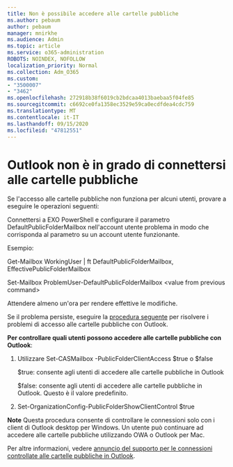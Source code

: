 ```yaml
---
title: Non è possibile accedere alle cartelle pubbliche
ms.author: pebaum
author: pebaum
manager: mnirkhe
ms.audience: Admin
ms.topic: article
ms.service: o365-administration
ROBOTS: NOINDEX, NOFOLLOW
localization_priority: Normal
ms.collection: Adm_O365
ms.custom:
- "3500007"
- "3462"
ms.openlocfilehash: 272918b38f6019cb2bdcaa4013baebaa5f04fe85
ms.sourcegitcommit: c6692ce0fa1358ec3529e59ca0ecdfdea4cdc759
ms.translationtype: MT
ms.contentlocale: it-IT
ms.lasthandoff: 09/15/2020
ms.locfileid: "47812551"
---
```

# <a name="outlook-cannot-connect-to-public-folders"></a>Outlook non è in grado di connettersi alle cartelle pubbliche

Se l'accesso alle cartelle pubbliche non funziona per alcuni utenti, provare a eseguire le operazioni seguenti:

Connettersi a EXO PowerShell e configurare il parametro DefaultPublicFolderMailbox nell'account utente problema in modo che corrisponda al parametro su un account utente funzionante.

Esempio:

Get-Mailbox WorkingUser | ft DefaultPublicFolderMailbox, EffectivePublicFolderMailbox

Set-Mailbox ProblemUser-DefaultPublicFolderMailbox \<value from previous command>

Attendere almeno un'ora per rendere effettive le modifiche.

Se il problema persiste, eseguire la [procedura seguente](https://aka.ms/pfcte) per risolvere i problemi di accesso alle cartelle pubbliche con Outlook.
 
**Per controllare quali utenti possono accedere alle cartelle pubbliche con Outlook**:

1.  Utilizzare Set-CASMailbox <mailboxname> -PublicFolderClientAccess $true o $false  
      
    $true: consente agli utenti di accedere alle cartelle pubbliche in Outlook  
      
    $false: consente agli utenti di accedere alle cartelle pubbliche in Outlook.  Questo è il valore predefinito.  
        
2.  Set-OrganizationConfig-PublicFolderShowClientControl $true   
      
**Note** Questa procedura consente di controllare le connessioni solo con i client di Outlook desktop per Windows. Un utente può continuare ad accedere alle cartelle pubbliche utilizzando OWA o Outlook per Mac.
 
Per altre informazioni, vedere [annuncio del supporto per le connessioni controllate alle cartelle pubbliche in Outlook](https://aka.ms/controlpf).